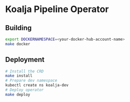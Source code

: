# Koalja Pipeline Operator

## Building

```bash
export DOCKERNAMESPACE=<your-docker-hub-account-name>
make docker
```

## Deployment

```bash
# Install the CRD
make install
# Prepare dev namespace
kubectl create ns koalja-dev
# Deploy operator
make deploy
```
